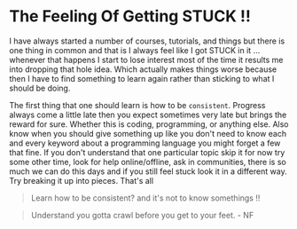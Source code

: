 # The Feeling Of Getting STUCK !!

I have always started a number of courses, tutorials, and things but there is one thing in common and that is I always feel like I got STUCK in it ... whenever that happens I start to lose interest most of the time it results me into dropping that hole idea. Which actually makes things worse because then I have to find something to learn again rather than sticking to what I should be doing. 

The first thing that one should learn is how to be `consistent`. Progress always come a little late then you expect sometimes very late but brings the reward for sure. Whether this is coding, programming, or anything else. Also know when you should give something up like you don't need to know each and every keyword about a programming language you might forget a few that fine. 
If you don't understand that one particular topic skip it for now try some other time, look for help online/offline, ask in communities, there is so much we can do this days and if you still feel stuck look it in a different way. Try breaking it up into pieces. That's all

> Learn how to be consistent? and it's not to know somethings !!

> Understand you gotta crawl before you get to your feet. - NF 

